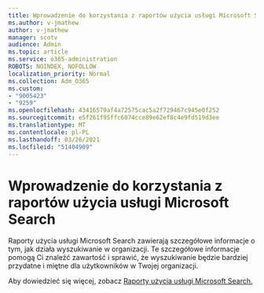 ```yaml
---
title: Wprowadzenie do korzystania z raportów użycia usługi Microsoft Search
ms.author: v-jmathew
author: v-jmathew
manager: scotv
audience: Admin
ms.topic: article
ms.service: o365-administration
ROBOTS: NOINDEX, NOFOLLOW
localization_priority: Normal
ms.collection: Adm_O365
ms.custom:
- "9005423"
- "9259"
ms.openlocfilehash: 43416579af4a72575cac5a2f729467c945e0f252
ms.sourcegitcommit: e5f261f95ffc6074cce89e62ef8c4e9fd519d3ee
ms.translationtype: MT
ms.contentlocale: pl-PL
ms.lasthandoff: 03/26/2021
ms.locfileid: "51404909"
---
```

# <a name="get-started-with-using-microsoft-search-usage-reports"></a>Wprowadzenie do korzystania z raportów użycia usługi Microsoft Search

Raporty użycia usługi Microsoft Search zawierają szczegółowe informacje o tym, jak działa wyszukiwanie w organizacji. Te szczegółowe informacje pomogą Ci znaleźć zawartość i sprawić, że wyszukiwanie będzie bardziej przydatne i miętne dla użytkowników w Twojej organizacji.

Aby dowiedzieć się więcej, zobacz [Raporty użycia usługi Microsoft Search.](https://go.microsoft.com/fwlink/?linkid=2152048)
